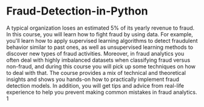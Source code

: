 # Fraud-Detection-in-Python
A typical organization loses an estimated 5% of its yearly revenue to fraud. In this course, you will learn how to fight fraud by using data. For example, you'll learn how to apply supervised learning algorithms to detect fraudulent behavior similar to past ones, as well as unsupervised learning methods to discover new types of fraud activities. Moreover, in fraud analytics you often deal with highly imbalanced datasets when classifying fraud versus non-fraud, and during this course you will pick up some techniques on how to deal with that. The course provides a mix of technical and theoretical insights and shows you hands-on how to practically implement fraud detection models. In addition, you will get tips and advice from real-life experience to help you prevent making common mistakes in fraud analytics.  1
